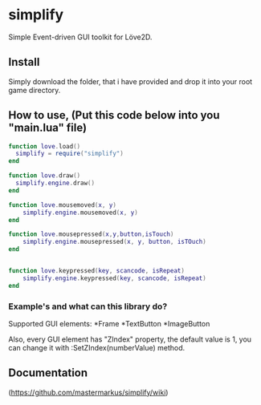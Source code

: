 # simplify
Simple Event-driven GUI toolkit for Löve2D.

## Install
Simply download the folder, that i have provided and drop it into your root game directory.

## How to use, (Put this code below into you "main.lua" file)

```lua
function love.load()
  simplify = require("simplify")
end

function love.draw()
  simplify.engine.draw()
end

function love.mousemoved(x, y)
    simplify.engine.mousemoved(x, y)
end

function love.mousepressed(x,y,button,isTouch)
    simplify.engine.mousepressed(x, y, button, isTOuch)
end


function love.keypressed(key, scancode, isRepeat)
    simplify.engine.keypressed(key, scancode, isRepeat)
end

```

### Example's and what can this library do?

Supported GUI elements:
*Frame
*TextButton
*ImageButton

Also, every GUI element has "ZIndex" property, the default value is 1, you can change it with :SetZIndex(numberValue) method.


## Documentation
(https://github.com/mastermarkus/simplify/wiki)
